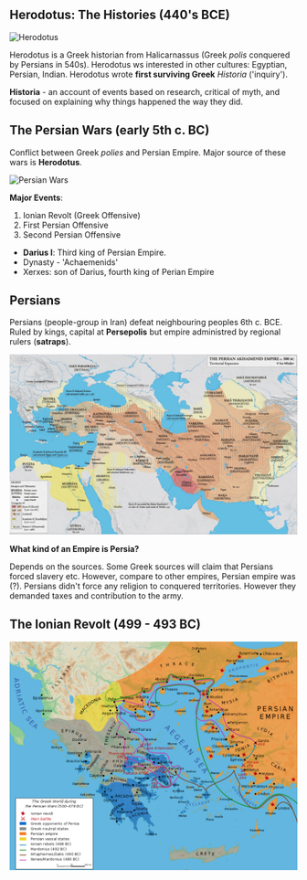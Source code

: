 ## Herodotus: The Histories (440's BCE)

![Herodotus](grst205/lec08/01.png)

Herodotus is a Greek historian from Halicarnassus (Greek *polis* conquered by Persians in 540s). Herodotus ws interested in other cultures: Egyptian, Persian, Indian. Herodotus wrote **first surviving Greek** *Historia* ('inquiry').

**Historia** - an account of events based on research, critical of myth, and focused on explaining why things happened the way they did.

## The Persian Wars (early 5th c. BC)
Conflict between Greek *polies* and Persian Empire. Major source of these wars is **Herodotus**.

![Persian Wars](grst205/img/lec08/02.png)

**Major Events**:
1. Ionian Revolt (Greek Offensive)
2. First Persian Offensive
3. Second Persian Offensive

* **Darius I**: Third king of Persian Empire.
* Dynasty - 'Achaemenids'
* Xerxes: son of Darius, fourth king of Perian Empire

## Persians
Persians (people-group in Iran) defeat neighbouring peoples 6th c. BCE. Ruled by kings, capital at **Persepolis** but empire administred by regional rulers (**satraps**).

![Persian Empire](grst205/img/lec08/03.png)

**What kind of an Empire is Persia?**

Depends on the sources. Some Greek sources will claim that Persians forced slavery etc. However, compare to other empires, Persian empire was (?). Persians didn't force any religion to conquered territories. However they demanded taxes and contribution to the army.

## The Ionian Revolt (499 - 493 BC)

![The Ionian Revolt](grst205/img/lec08/04.png)
